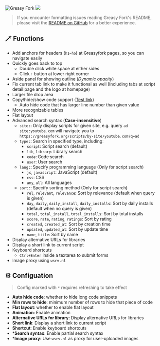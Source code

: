 ![Greasy Fork](https://img.shields.io/greasyfork/dt/467078) [![](https://img.shields.io/badge/Crazy%20Thur.-V%20me%2050-red?logo=kfc)](https://greasyfork.org/rails/active_storage/blobs/redirect/eyJfcmFpbHMiOnsibWVzc2FnZSI6IkJBaHBBaWZvIiwiZXhwIjpudWxsLCJwdXIiOiJibG9iX2lkIn19--10e04ed7ed56ae18d22cec6d675b34fd579cecab/wechat.jpeg?locale=zh-CN)

> If you encounter formatting issues reading Greasy Fork's README, please visit the [README on GitHub](https://github.com/PRO-2684/gadgets/blob/main/greasyfork_enhance/README.md) for a better experience.

## 🪄 Functions

- Add anchors for headers (`h1~h6`) at Greasyfork pages, so you can navigate easily
- Quickly goes back to top
  - Double click white space at either sides
  - Click `↑` button at lower right corner
- Aside panel for showing outline (*Dynamic opacity*)
- Fix current tab link to make it functional as well (Including tabs at script detail page and the logo at homepage)
- Larger file drop area
- Copy/hide/show code support ([Test link](https://greasyfork.org/scripts/470224))
  - Auto hide code that has larger line number than given value
- More recognizable tables
- Flat layout
- Advanced search syntax (**Case-insensitive**)
  - `site:`: Only display scripts for given site, e.g. query `ad site:youtube.com` will navigate you to `https://greasyfork.org/scripts/by-site/youtube.com?q=ad`
  - `type:`: Search in specified type, including:
    - `script`: Script search (default)
    - `lib`, `library`: Library search
    - ~~`code`: Code search~~
    - `user`: User search
  - `lang:`: Specify programming language (Only for script search)
    - `js`, `javascript`: JavaScript (default)
    - `css`: CSS
    - `any`, `all`: All languages
  - `sort:`: Specify sorting method (Only for script search)
    - `rel`, `relevant`, `relevance`: Sort by relevance (default when query is given)
    - `day`, `daily`, `daily_install`, `daily_installs`: Sort by daily installs (default when no query is given)
    - `total`, `total_install`, `total_installs`: Sort by total installs
    - `score`, `rate`, `rating`, `ratings`: Sort by rating
    - `created`, `created_at`: Sort by creation time
    - `updated`, `updated_at`: Sort by update time
    - `name`, `title`: Sort by name
- Display alternative URLs for libraries
- Display a short link to current script
- Keyboard shortcuts
    - `Ctrl+Enter` inside a textarea to submit forms
- Image proxy using `wsrv.nl`

## ⚙️ Configuation

> Config marked with `*` requires refreshing to take effect

- **Auto hide code**: whether to hide long code snippets
- **Min rows to hide**: minimum number of rows to hide that piece of code
- **Flat layout**: whether to enable flat layout
- **Animation**: Enable animation
- **Alternative URLs for library**: Display alternative URLs for libraries
- **Short link**: Display a short link to current script
- **Shortcut**: Enable keyboard shortcuts
- \***Search syntax**: Enable partial search syntax
- \***Image proxy**: Use `wsrv.nl` as proxy for user-uploaded images
